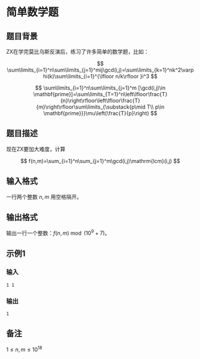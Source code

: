 # 简单数学题

## 题目背景

ZX在学完莫比乌斯反演后，练习了许多简单的数学题，比如：

$$
\sum\limits_{i=1}^n\sum\limits_{j=1}^mij\gcd(i,j)=\sum\limits_{k=1}^nk^2\varphi(k)\sum\limits_{i=1}^{\lfloor n/k\rfloor }i^3
$$

$$
\sum\limits_{i=1}^n\sum\limits_{j=1}^m [\gcd(i,j)\in \mathbf{prime}]=\sum\limits_{T=1}^n\left\lfloor\frac{T}{n}\right\rfloor\left\lfloor\frac{T}{m}\right\rfloor\sum\limits_{\substack{p\mid T\\ p\in \mathbf{prime}}}\mu\left(\frac{T}{p}\right)
$$

## 题目描述

现在ZX要加大难度，计算

$$
f(n,m)=\sum_{i=1}^n\sum_{j=1}^m\gcd(i,j)\mathrm{lcm}(i,j)
$$

## 输入格式

一行两个整数 $n,m$ 用空格隔开。

## 输出格式

输出一行一个整数：$f(n,m)\bmod (10^9+7)$。

## 示例1

### 输入

```
1 1
```

### 输出

```
1
```

## 备注

$1\le n,m\le 10^{18}$
